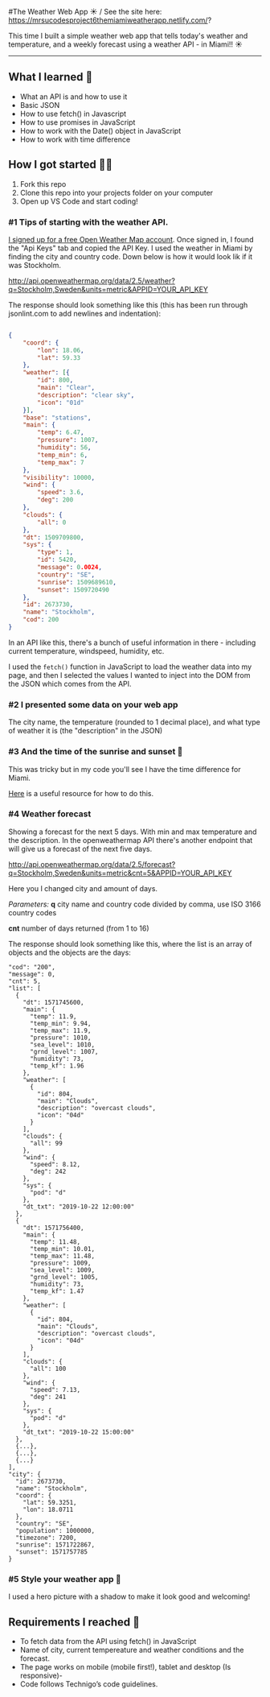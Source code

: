 #The Weather Web App :sunny: / See the site here: https://mrsucodesproject6themiamiweatherapp.netlify.com/?

This time I built a simple weather web app that tells today's weather and temperature, and a weekly forecast using a weather API - in Miami!! :sunny:

---

## What I learned 🧠

- What an API is and how to use it
- Basic JSON
- How to use fetch() in Javascript
- How to use promises in JavaScript
- How to work with the Date() object in JavaScript
- How to work with time difference

## How I got started 💪🏼

1. Fork this repo
2. Clone this repo into your projects folder on your computer
3. Open up VS Code and start coding!

### #1 Tips of starting with the weather API.

[I signed up for a free Open Weather Map account](https://home.openweathermap.org/users/sign_up). Once signed in, I found the "Api Keys" tab and copied the API Key. I used the weather in Miami by finding the city and country code. Down below is how it would look lik if it was Stockholm.


http://api.openweathermap.org/data/2.5/weather?q=Stockholm,Sweden&units=metric&APPID=YOUR_API_KEY


The response should look something like this (this has been run through jsonlint.com to add newlines and indentation):

```json

{
	"coord": {
		"lon": 18.06,
		"lat": 59.33
	},
	"weather": [{
		"id": 800,
		"main": "Clear",
		"description": "clear sky",
		"icon": "01d"
	}],
	"base": "stations",
	"main": {
		"temp": 6.47,
		"pressure": 1007,
		"humidity": 56,
		"temp_min": 6,
		"temp_max": 7
	},
	"visibility": 10000,
	"wind": {
		"speed": 3.6,
		"deg": 200
	},
	"clouds": {
		"all": 0
	},
	"dt": 1509709800,
	"sys": {
		"type": 1,
		"id": 5420,
		"message": 0.0024,
		"country": "SE",
		"sunrise": 1509689610,
		"sunset": 1509720490
	},
	"id": 2673730,
	"name": "Stockholm",
	"cod": 200
}
```

In an API like this, there's a bunch of useful information in there - including current temperature, windspeed, humidity, etc.

I used the `fetch()` function in JavaScript to load the weather data into my page, and then I selected the values I wanted to inject into the DOM from the JSON which comes from the API.

### #2 I presented some data on your web app

The city name, the temperature (rounded to 1 decimal place), and what type of weather it is (the "description" in the JSON)

### #3 And the time of the sunrise and sunset 🌇

This was tricky but in my code you'll see I have the time difference for Miami. 

[Here](https://developer.mozilla.org/en-US/docs/Web/JavaScript/Reference/Global_Objects/Date) is a useful resource for how to do this.

### #4 Weather forecast

Showing a forecast for the next 5 days. With min and max temperature and the description.
In the openweathermap API there's another endpoint that will give us a forecast of the next five days.

http://api.openweathermap.org/data/2.5/forecast?q=Stockholm,Sweden&units=metric&cnt=5&APPID=YOUR_API_KEY

Here you I changed city and amount of days.

*Parameters:*
**q** city name and country code divided by comma, use ISO 3166 country codes

**cnt** number of days returned (from 1 to 16)

The response should look something like this, where the list is an array of objects and the objects are the days:
``` 
"cod": "200",
"message": 0,
"cnt": 5,
"list": [
  {
    "dt": 1571745600,
    "main": {
      "temp": 11.9,
      "temp_min": 9.94,
      "temp_max": 11.9,
      "pressure": 1010,
      "sea_level": 1010,
      "grnd_level": 1007,
      "humidity": 73,
      "temp_kf": 1.96
    },
    "weather": [
      {
        "id": 804,
        "main": "Clouds",
        "description": "overcast clouds",
        "icon": "04d"
      }
    ],
    "clouds": {
      "all": 99
    },
    "wind": {
      "speed": 8.12,
      "deg": 242
    },
    "sys": {
      "pod": "d"
    },
    "dt_txt": "2019-10-22 12:00:00"
  },
  {
    "dt": 1571756400,
    "main": {
      "temp": 11.48,
      "temp_min": 10.01,
      "temp_max": 11.48,
      "pressure": 1009,
      "sea_level": 1009,
      "grnd_level": 1005,
      "humidity": 73,
      "temp_kf": 1.47
    },
    "weather": [
      {
        "id": 804,
        "main": "Clouds",
        "description": "overcast clouds",
        "icon": "04d"
      }
    ],
    "clouds": {
      "all": 100
    },
    "wind": {
      "speed": 7.13,
      "deg": 241
    },
    "sys": {
      "pod": "d"
    },
    "dt_txt": "2019-10-22 15:00:00"
  },
  {...},
  {...},
  {...}
],
"city": {
  "id": 2673730,
  "name": "Stockholm",
  "coord": {
    "lat": 59.3251,
    "lon": 18.0711
  },
  "country": "SE",
  "population": 1000000,
  "timezone": 7200,
  "sunrise": 1571722867,
  "sunset": 1571757785
}
```

### #5 Style your weather app 🎨

I used a hero picture with a shadow to make it look good and welcoming!

## Requirements I reached 🧪

- To fetch data from the API using fetch() in JavaScript 
- Name of city, current tempereature and weather conditions and the forecast. 
- The page works on mobile (mobile first!), tablet and desktop (Is responsive)- 
- Code follows Technigo’s code guidelines.

